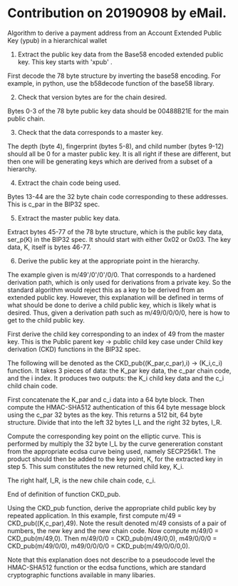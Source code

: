 # Contribution on 20190908 by eMail.

Algorithm to derive a payment address from an Account Extended Public Key (ypub) in a hierarchical wallet

1. Extract the public key data from the Base58 encoded extended public key. This key starts with 'xpub' . 

First decode the 78 byte structure by inverting the base58 encoding. For example, in python, use the b58decode function of the base58 library.

2. Check that version bytes are for the chain desired. 

Bytes 0-3 of the 78 byte public key data should be 00488B21E for the main public chain. 

3. Check that the data corresponds to a master key. 

The depth (byte 4), fingerprint (bytes 5-8), and child number (bytes 9-12) should all be 0 for a master public key. It is all right if these are different, but then one will be generating keys which are derived from a subset of a hierarchy.

4. Extract the chain code being used. 

Bytes 13-44 are the 32 byte chain code corresponding to these addresses. This is c_par in the BIP32 spec.

5. Extract the master public key data. 

Extract bytes 45-77 of the 78 byte structure, which is the public key data, ser_p(K) in the BIP32 spec. It should start with either 0x02 or 0x03. The key data, K, itself is bytes 46-77.

6. Derive the public key at the appropriate point in the hierarchy. 

The example given is m/49'/0'/0'/0/0. That corresponds to a hardened derivation path, which is only used for derivations from a private key. So the standard algorithm would reject this as a key to be derived from an extended public key. However, this explanation will be defined in terms of what should be done to derive a child public key, which is likely what is desired. Thus, given a derivation path such as m/49/0/0/0/0, here is how to get to the child public key. 

First derive the child key corresponding to an index of 49 from the master key. This is the Public parent key -> public child key case under Child key derivation (CKD) functions in the BIP32 spec.

The following will be denoted as the CKD_pub((K_par,c_par),i) -> (K_i,c_i) function. It takes 3 pieces of data: the K_par key data, the c_par chain code, and the i index. It produces two outputs: the K_i child key data and the c_i child chain code. 

First concatenate the K_par and c_i data into a 64 byte block. Then compute the HMAC-SHA512 authentication of this 64 byte message block using the c_par 32 bytes as the key. This returns a 512 bit, 64 byte structure. Divide that into the left 32 bytes I_L and the right 32 bytes, I_R. 

Compute the corresponding key point on the elliptic curve. This is performed by multiply the 32 byte I_L by the curve genereration constant from the appropriate ecdsa curve being used, namely SECP256k1. The product should then be added to the key point, K, for the extracted key in step 5. This sum constitutes the new returned child key, K_i.

The right half, I_R, is the new chile chain code, c_i. 

End of definition of function CKD_pub. 

Using the CKD_pub function, derive the appropriate child public key by repeated application. In this example, first compute m/49 = CKD_pub((K,c_par),49). Note the result denoted m/49 consists of a pair of numbers, the new key and the new chain code. Now compute m/49/0 = CKD_pub(m/49,0). Then m/49/0/0 = CKD_pub(m/49/0,0), m49/0/0/0 = CKD_pub(m/49/0/0), m49/0/0/0/0 = CKD_pub(m/49/0/0/0,0). 

Note that this explanation does not describe to a pseudocode level the HMAC-SHA512 function or the ecdsa functions, which are standard cryptographic functions available in many libaries. 

